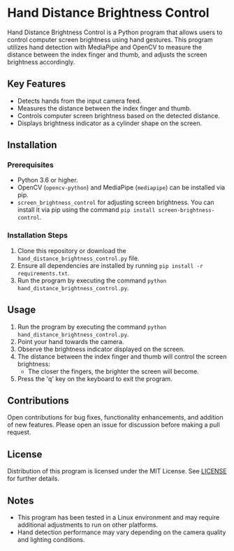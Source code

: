# Hand Distance Brightness Control

Hand Distance Brightness Control is a Python program that allows users to control computer screen brightness using hand gestures. This program utilizes hand detection with MediaPipe and OpenCV to measure the distance between the index finger and thumb, and adjusts the screen brightness accordingly.

## Key Features
- Detects hands from the input camera feed.
- Measures the distance between the index finger and thumb.
- Controls computer screen brightness based on the detected distance.
- Displays brightness indicator as a cylinder shape on the screen.

## Installation

### Prerequisites
- Python 3.6 or higher.
- OpenCV (`opencv-python`) and MediaPipe (`mediapipe`) can be installed via pip.
- `screen_brightness_control` for adjusting screen brightness. You can install it via pip using the command `pip install screen-brightness-control`.

### Installation Steps
1. Clone this repository or download the `hand_distance_brightness_control.py` file.
2. Ensure all dependencies are installed by running `pip install -r requirements.txt`.
3. Run the program by executing the command `python hand_distance_brightness_control.py`.

## Usage
1. Run the program by executing the command `python hand_distance_brightness_control.py`.
2. Point your hand towards the camera.
3. Observe the brightness indicator displayed on the screen.
4. The distance between the index finger and thumb will control the screen brightness:
   - The closer the fingers, the brighter the screen will become.
5. Press the 'q' key on the keyboard to exit the program.

## Contributions
Open contributions for bug fixes, functionality enhancements, and addition of new features. Please open an issue for discussion before making a pull request.

## License
Distribution of this program is licensed under the MIT License. See [LICENSE](LICENSE) for further details.

## Notes
- This program has been tested in a Linux environment and may require additional adjustments to run on other platforms.
- Hand detection performance may vary depending on the camera quality and lighting conditions.

